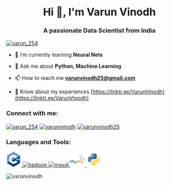 <h1 align="center">Hi 👋, I'm Varun Vinodh</h1>
<h3 align="center">A passionate Data Scientist from India</h3>

<p align="left"> <a href="https://twitter.com/varun_254" target="blank"><img src="https://img.shields.io/twitter/follow/varun_254?logo=twitter&style=for-the-badge" alt="varun_254" /></a> </p>

- 🌱 I’m currently learning **Neural Nets**

- 💬 Ask me about **Python, Machine Learning**

- 📫 How to reach me **varunvinodh25@gmail.com**

- 📄 Know about my experiences [https://linktr.ee/VarunVinodh](https://linktr.ee/VarunVinodh)

<h3 align="left">Connect with me:</h3>
<p align="left">
<a href="https://twitter.com/varun_254" target="blank"><img align="center" src="https://raw.githubusercontent.com/rahuldkjain/github-profile-readme-generator/master/src/images/icons/Social/twitter.svg" alt="varun_254" height="30" width="40" /></a>
<a href="https://kaggle.com/varunvinodh" target="blank"><img align="center" src="https://raw.githubusercontent.com/rahuldkjain/github-profile-readme-generator/master/src/images/icons/Social/kaggle.svg" alt="varunvinodh" height="30" width="40" /></a>
<a href="https://www.hackerrank.com/varunvinodh25" target="blank"><img align="center" src="https://raw.githubusercontent.com/rahuldkjain/github-profile-readme-generator/master/src/images/icons/Social/hackerrank.svg" alt="varunvinodh25" height="30" width="40" /></a>
</p>

<h3 align="left">Languages and Tools:</h3>
<p align="left"> <a href="https://www.w3schools.com/cpp/" target="_blank" rel="noreferrer"> <img src="https://raw.githubusercontent.com/devicons/devicon/master/icons/cplusplus/cplusplus-original.svg" alt="cplusplus" width="40" height="40"/> </a> <a href="https://hadoop.apache.org/" target="_blank" rel="noreferrer"> <img src="https://www.vectorlogo.zone/logos/apache_hadoop/apache_hadoop-icon.svg" alt="hadoop" width="40" height="40"/> </a> <a href="https://www.microsoft.com/en-us/sql-server" target="_blank" rel="noreferrer"> <img src="https://www.svgrepo.com/show/303229/microsoft-sql-server-logo.svg" alt="mssql" width="40" height="40"/> </a> <a href="https://www.mysql.com/" target="_blank" rel="noreferrer"> <img src="https://raw.githubusercontent.com/devicons/devicon/master/icons/mysql/mysql-original-wordmark.svg" alt="mysql" width="40" height="40"/> </a> <a href="https://www.python.org" target="_blank" rel="noreferrer"> <img src="https://raw.githubusercontent.com/devicons/devicon/master/icons/python/python-original.svg" alt="python" width="40" height="40"/> </a> </p>

<p><img align="left" src="https://github-readme-stats.vercel.app/api/top-langs?username=varunvinodh&show_icons=true&locale=en&layout=compact" alt="varunvinodh" /></p>

